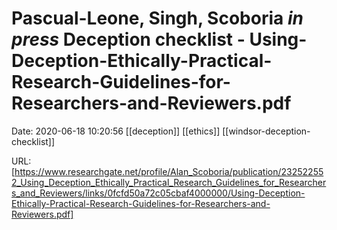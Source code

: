 # Pascual-Leone, Singh, Scoboria _in press_ Deception checklist - Using-Deception-Ethically-Practical-Research-Guidelines-for-Researchers-and-Reviewers.pdf

Date: 2020-06-18 10:20:56
[[deception]] [[ethics]] [[windsor-deception-checklist]]

URL: [https://www.researchgate.net/profile/Alan_Scoboria/publication/232522552_Using_Deception_Ethically_Practical_Research_Guidelines_for_Researchers_and_Reviewers/links/0fcfd50a72c05cbaf4000000/Using-Deception-Ethically-Practical-Research-Guidelines-for-Researchers-and-Reviewers.pdf]
